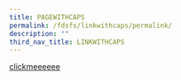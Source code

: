 ```yaml
---
title: PAGEWITHCAPS
permalink: /fdsfs/linkwithcaps/permalink/
description: ""
third_nav_title: LINKWITHCAPS
---
```


<a href="/ds/dsafs/HKHKH">

[clickmeeeeee](/fdsafJKLHJLHJKH/fdsfdsa)

